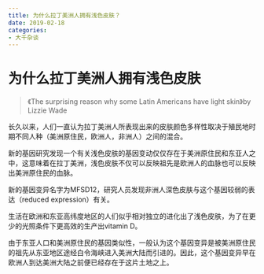 ```yaml
---
title: 为什么拉丁美洲人拥有浅色皮肤？
date: 2019-02-18
categories:
- 大千杂谈
---
```

# 为什么拉丁美洲人拥有浅色皮肤

> 《The surprising reason why some Latin Americans have light skin》by Lizzie Wade

长久以来，人们一直认为拉丁美洲人所表现出来的皮肤颜色多样性取决于殖民地时期不同人种（美洲原住民，欧洲人，非洲人）之间的混合。

新的基因研究发现一个有关浅色皮肤的基因变动仅仅存在于美洲原住民和东亚人之中，这意味着在拉丁美洲，浅色皮肤不仅可以反映祖先是欧洲人的血脉也可以反映出美洲原住民的血脉。

新的基因变异名字为MFSD12，研究人员发现非洲人深色皮肤与这个基因较弱的表达（reduced expression）有关。

生活在欧洲和东亚高纬度地区的人们似乎相对独立的进化出了浅色皮肤，为了在更少的光照条件下更高效的生产出vitamin D。

由于东亚人口和美洲原住民的基因类似性，一般认为这个基因变异是被美洲原住民的祖先从东亚地区途经白令海峡进入美洲大陆而引进的。因此，这个基因变异早在欧洲人到达美洲大陆之前便已经存在于这片土地之上。


